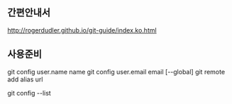 ## 간편안내서
http://rogerdudler.github.io/git-guide/index.ko.html   


## 사용준비
git config user.name name
git config user.email email [--global]
git remote add alias url

git config --list
